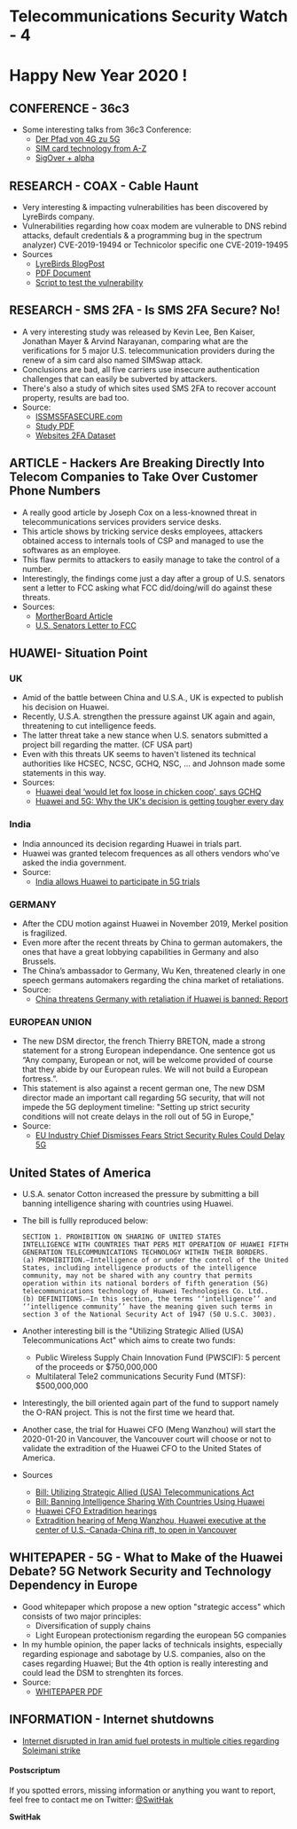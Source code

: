 # Telecommunications Security Watch - 4

# Happy New Year 2020 !

## CONFERENCE - 36c3 
- Some interesting talks from 36c3 Conference:
  - [Der Pfad von 4G zu 5G](https://fahrplan.events.ccc.de/congress/2019/Fahrplan/events/10542.html)
  - [SIM card technology from A-Z](https://fahrplan.events.ccc.de/congress/2019/Fahrplan/events/10737.html)
  - [SigOver + alpha](https://fahrplan.events.ccc.de/congress/2019/Fahrplan/events/10801.html)

## RESEARCH - COAX - Cable Haunt
- Very interesting & impacting vulnerabilities has been discovered by LyreBirds company.
- Vulnerabilities regarding how coax modem are vulnerable to DNS rebind attacks, default credentials & a programming bug in the spectrum analyzer) CVE-2019-19494 or Technicolor specific one CVE-2019-19495
- Sources
  - [LyreBirds BlogPost](https://cablehaunt.com/)
  - [PDF Document](https://github.com/Lyrebirds/Cable-Haunt-Report/releases/latest/download/report.pdf)
  - [Script to test the vulnerability](https://github.com/Lyrebirds/cable-haunt-vulnerability-test)
  
  
## RESEARCH - SMS 2FA - Is SMS 2FA Secure? No!
- A very interesting study was released by Kevin Lee, Ben Kaiser, Jonathan Mayer & Arvind Narayanan, comparing what are the verifications for 5 major U.S. telecommunication providers during the renew of a sim card also named SIMSwap attack.
- Conclusions are bad, all five carriers use insecure authentication challenges that can easily be subverted by attackers.
- There's also a study of which sites used SMS 2FA to recover account property, results are bad too.
- Source:
  - [ISSMS5FASECURE.com](https://www.issms2fasecure.com/)
  - [Study PDF](https://www.issms2fasecure.com/assets/sim_swaps-01-10-2020.pdf)
  - [Websites 2FA Dataset](https://www.issms2fasecure.com/dataset)


## ARTICLE - Hackers Are Breaking Directly Into Telecom Companies to Take Over Customer Phone Numbers
- A really good article by Joseph Cox on a less-knowned threat in telecommunications services providers service desks.
- This article shows by tricking service desks employees, attackers obtained access to internals tools of CSP and managed to use the softwares as an employee.
- This flaw permits to attackers to easily manage to take the control of a number.
- Interestingly, the findings come just a day after a group of U.S. senators sent a letter to FCC asking what FCC did/doing/will do against these threats.
- Sources:
  - [MortherBoard Article](https://www.vice.com/en_us/article/5dmbjx/how-hackers-are-breaking-into-att-tmobile-sprint-to-sim-swap-yeh)
  - [U.S. Senators Letter to FCC](https://www.wyden.senate.gov/imo/media/doc/010920%20SIM%20Swap%20Scam%20Letter%20to%20FTC.pdf)


## HUAWEI- Situation Point
### UK
- Amid of the battle between China and U.S.A., UK is expected to publish his decision on Huawei.
- Recently, U.S.A. strengthen the pressure against UK again and again, threatening to cut intelligence feeds.
- The latter threat take a new stance when U.S. senators submitted a project bill regarding the matter. (CF USA part)
- Even with this threats UK seems to haven't listened its technical authorities like HCSEC, NCSC, GCHQ, NSC, ... and Johnson made some statements in this way.
- Sources: 
  - [Huawei deal ‘would let fox loose in chicken coop’, says GCHQ](https://www.thetimes.co.uk/article/huawei-deal-would-let-fox-loose-in-chicken-coop-says-gchq-tvnnnv7x6?shareToken=c18dbcb97babf95ef15ee8f3c92b25f5)
  - [Huawei and 5G: Why the UK's decision is getting tougher every day](https://www.zdnet.com/article/the-uks-decision-on-5g-and-huawei-is-getting-harder-every-day/)
  
### India
- India announced its decision regarding Huawei in trials part. 
- Huawei was granted telecom frequences as all others vendors who've asked the india government.
- Source:
  - [India allows Huawei to participate in 5G trials](https://economictimes.indiatimes.com/industry/telecom/telecom-news/govt-will-give-5g-spectrum-for-trials-to-all-players-prasad/articleshow/73033442.cms)

### GERMANY
- After the CDU motion against Huawei in November 2019, Merkel position is fragilized.
- Even more after the recent threats by China to german automakers, the ones that have a great lobbying capabilities in Germany and also Brussels.
- The China’s ambassador to Germany, Wu Ken, threatened clearly in one speech germans automakers regarding the china market of retaliations.
- Source:
  - [China threatens Germany with retaliation if Huawei is banned: Report](https://www.rcrwireless.com/20191216/5g/china-threatens-germany-retaliation-huawei-banned-report)

### EUROPEAN UNION
- The new DSM director, the french Thierry BRETON, made a strong statement for a strong European independance. One sentence got us “Any company, European or not, will be welcome provided of course that they abide by our European rules. We will not build a European fortress.”.
- This statement is also against a recent german one, The new DSM director made an important call regarding 5G security, that will not impede the 5G deployment timeline: "Setting up strict security conditions will not create delays in the roll out of 5G in Europe,"
- Source:
  - [EU Industry Chief Dismisses Fears Strict Security Rules Could Delay 5G](https://www.nytimes.com/reuters/2020/01/19/business/19reuters-eu-telecoms-exclusive.html)

## United States of America
- U.S.A. senator Cotton increased the pressure by submitting a bill banning intelligence sharing with countries using Huawei.
- The bill is fullly reproduced below:
    ```
    SECTION 1. PROHIBITION ON SHARING OF UNITED STATES
    INTELLIGENCE WITH COUNTRIES THAT PER5 MIT OPERATION OF HUAWEI FIFTH GENERATION TELECOMMUNICATIONS TECHNOLOGY WITHIN THEIR BORDERS.
    (a) PROHIBITION.—Intelligence of or under the control of the United States, including intelligence products of the intelligence community, may not be shared with any country that permits operation within its national borders of fifth generation (5G) telecommunications technology of Huawei Technologies Co. Ltd..
    (b) DEFINITIONS.—In this section, the terms ‘‘intelligence’’ and ‘‘intelligence community’’ have the meaning given such terms in section 3 of the National Security Act of 1947 (50 U.S.C. 3003).
     ```

- Another interesting bill is the "Utilizing Strategic Allied (USA) Telecommunications Act" which aims to create two funds:
  - Public Wireless Supply Chain Innovation Fund (PWSCIF): 5 percent of the proceeds or $750,000,000
  - Multilateral Tele2 communications Security Fund (MTSF): $500,000,000
- Interestingly, the bill oriented again part of the fund to support namely the O-RAN project. This is not the first time we heard that.

- Another case, the trial for Huawei CFO (Meng Wanzhou) will start the 2020-01-20 in Vancouver, the Vancouver court will choose or not to validate the extradition of the Huawei CFO to the United States of America.

- Sources
  - [Bill: Utilizing Strategic Allied (USA) Telecommunications Act](https://www.warner.senate.gov/public/_cache/files/2/3/2365fc6a-422c-4df2-837b-f297bb293ad2/E8131EF8149D5D0E1411683ABC3DECCD.oll20034.pdf)
  - [Bill: Banning Intelligence Sharing With Countries Using Huawei](https://www.cotton.senate.gov/files/documents/Huawei%205G%20Security.pdf)
  - [Huawei CFO Extradition hearings](https://www.reuters.com/article/us-usa-huawei-tech-canada/lawyers-for-huawei-cfo-call-canada-prosecutors-arguments-circular-idUSKBN1ZG2IE)
  - [Extradition hearing of Meng Wanzhou, Huawei executive at the center of U.S.-Canada-China rift, to open in Vancouver](https://www.washingtonpost.com/world/the_americas/extradition-hearing-of-meng-wanzhou-huawei-executive-at-the-center-of-us-canada-china-rift-opens-in-vancouver/2020/01/17/97fc78a6-37d3-11ea-a1ff-c48c1d59a4a1_story.html)
  
  
## WHITEPAPER - 5G - What to Make of the Huawei Debate? 5G Network Security and Technology Dependency in Europe
- Good whitepaper which propose a new option "strategic access" which consists of two major principles:
  - Diversification of supply chains
  - Light European protectionism regarding the european 5G companies
- In my humble opinion, the paper lacks of technicals insights, especially regarding espionage and sabotage by U.S. companies, also on the cases regarding Huawei; But the 4th option is really interesting and could lead the DSM to strenghten its forces. 
- Source:
  - [WHITEPAPER PDF](https://www.ui.se/globalassets/ui.se-eng/publications/ui-publications/2020/ui-paper-no.-1-2020.pdf)


## INFORMATION - Internet shutdowns
- [Internet disrupted in Iran amid fuel protests in multiple cities regarding Soleimani strike](https://twitter.com/anakin_ww/status/1216061024492773377?s=20)


#### Postscriptum
If you spotted errors, missing information or anything you want to report, feel free to contact me on Twitter: [@SwitHak](https://twitter.com/swithak/)

**SwitHak**
